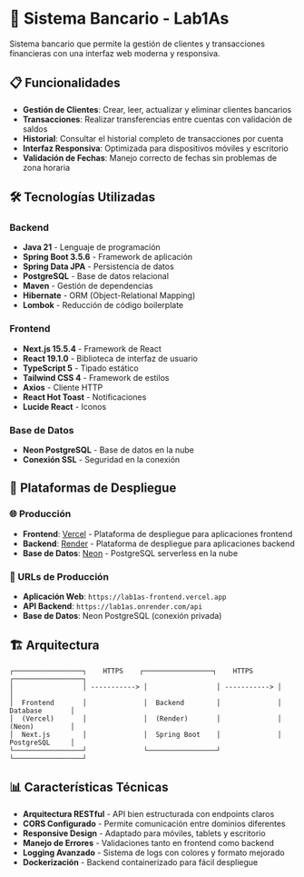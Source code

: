 # 🏦 Sistema Bancario - Lab1As

Sistema bancario que permite la gestión de clientes y transacciones financieras con una interfaz web moderna y responsiva.

## 📋 Funcionalidades

- **Gestión de Clientes**: Crear, leer, actualizar y eliminar clientes bancarios
- **Transacciones**: Realizar transferencias entre cuentas con validación de saldos
- **Historial**: Consultar el historial completo de transacciones por cuenta
- **Interfaz Responsiva**: Optimizada para dispositivos móviles y escritorio
- **Validación de Fechas**: Manejo correcto de fechas sin problemas de zona horaria

## 🛠️ Tecnologías Utilizadas

### Backend
- **Java 21** - Lenguaje de programación
- **Spring Boot 3.5.6** - Framework de aplicación
- **Spring Data JPA** - Persistencia de datos
- **PostgreSQL** - Base de datos relacional
- **Maven** - Gestión de dependencias
- **Hibernate** - ORM (Object-Relational Mapping)
- **Lombok** - Reducción de código boilerplate

### Frontend
- **Next.js 15.5.4** - Framework de React
- **React 19.1.0** - Biblioteca de interfaz de usuario
- **TypeScript 5** - Tipado estático
- **Tailwind CSS 4** - Framework de estilos
- **Axios** - Cliente HTTP
- **React Hot Toast** - Notificaciones
- **Lucide React** - Iconos

### Base de Datos
- **Neon PostgreSQL** - Base de datos en la nube
- **Conexión SSL** - Seguridad en la conexión

## 🚀 Plataformas de Despliegue

### 🌐 Producción
- **Frontend**: [Vercel](https://vercel.com) - Plataforma de despliegue para aplicaciones frontend
- **Backend**: [Render](https://render.com) - Plataforma de despliegue para aplicaciones backend
- **Base de Datos**: [Neon](https://neon.tech) - PostgreSQL serverless en la nube

### 🔗 URLs de Producción
- **Aplicación Web**: `https://lab1as-frontend.vercel.app`
- **API Backend**: `https://lab1as.onrender.com/api`
- **Base de Datos**: Neon PostgreSQL (conexión privada)

## 🏗️ Arquitectura

```
┌─────────────────┐    HTTPS    ┌─────────────────┐    HTTPS    ┌─────────────────┐
│                 │ -----------> │                 │ -----------> │                 │
│  Frontend       │              │  Backend        │              │  Database       │
│  (Vercel)       │              │  (Render)       │              │  (Neon)         │
│  Next.js        │              │  Spring Boot    │              │  PostgreSQL     │
└─────────────────┘              └─────────────────┘              └─────────────────┘
```

## 📊 Características Técnicas

- **Arquitectura RESTful** - API bien estructurada con endpoints claros
- **CORS Configurado** - Permite comunicación entre dominios diferentes
- **Responsive Design** - Adaptado para móviles, tablets y escritorio
- **Manejo de Errores** - Validaciones tanto en frontend como backend
- **Logging Avanzado** - Sistema de logs con colores y formato mejorado
- **Dockerización** - Backend containerizado para fácil despliegue

